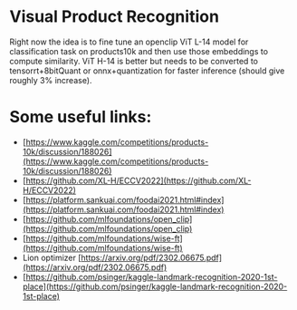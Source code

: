 # Visual Product Recognition
Right now the idea is to fine tune an openclip ViT L-14 model for classification task on products10k and then use those embeddings to compute similarity.
ViT H-14 is better but needs to be converted to tensorrt+8bitQuant or onnx+quantization for faster inference (should give roughly 3% increase).
# Some useful links:
* [https://www.kaggle.com/competitions/products-10k/discussion/188026](https://www.kaggle.com/competitions/products-10k/discussion/188026)
* [https://github.com/XL-H/ECCV2022](https://github.com/XL-H/ECCV2022)
* [https://platform.sankuai.com/foodai2021.html#index](https://platform.sankuai.com/foodai2021.html#index)
* [https://github.com/mlfoundations/open_clip](https://github.com/mlfoundations/open_clip)
* [https://github.com/mlfoundations/wise-ft](https://github.com/mlfoundations/wise-ft)
* Lion optimizer [https://arxiv.org/pdf/2302.06675.pdf](https://arxiv.org/pdf/2302.06675.pdf)
* [https://github.com/psinger/kaggle-landmark-recognition-2020-1st-place](https://github.com/psinger/kaggle-landmark-recognition-2020-1st-place)
